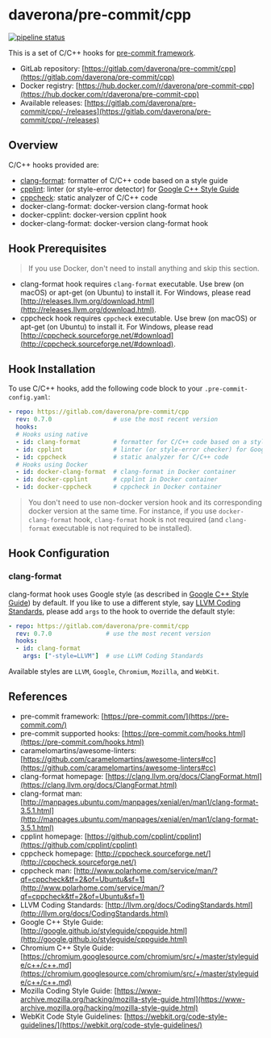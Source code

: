 # daverona/pre-commit/cpp

[![pipeline status](https://gitlab.com/daverona//pre-commit/cpp/badges/master/pipeline.svg)](https://gitlab.com/daverona/pre-commit/cpp/-/commits/master)

This is a set of C/C++ hooks for [pre-commit framework](https://pre-commit.com/).

* GitLab repository: [https://gitlab.com/daverona/pre-commit/cpp](https://gitlab.com/daverona/pre-commit/cpp)
* Docker registry: [https://hub.docker.com/r/daverona/pre-commit-cpp](https://hub.docker.com/r/daverona/pre-commit-cpp)
* Available releases: [https://gitlab.com/daverona/pre-commit/cpp/-/releases](https://gitlab.com/daverona/pre-commit/cpp/-/releases)

## Overview

C/C++ hooks provided are:

* [clang-format](https://clang.llvm.org): formatter of C/C++ code based on a
style guide
* [cpplint](https://github.com/cpplint/cpplint): linter
(or style-error detector) for
[Google C++ Style Guide](http://google.github.io/styleguide/cppguide.html)
* [cppcheck](http://cppcheck.sourceforge.net/): static analyzer of C/C++ code
* docker-clang-format: docker-version clang-format hook
* docker-cpplint: docker-version cpplint hook
* docker-clang-format: docker-version clang-format hook

## Hook Prerequisites

> If you use Docker, don't need to install anything and skip this section.

* clang-format hook requires `clang-format` executable. Use 
brew (on macOS) or apt-get (on Ubuntu) to install it. For Windows, please read
[http://releases.llvm.org/download.html](http://releases.llvm.org/download.html).
* cppcheck hook requires `cppcheck` executable. Use brew 
(on macOS) or apt-get (on Ubuntu) to install it. For Windows, please read
[http://cppcheck.sourceforge.net/#download](http://cppcheck.sourceforge.net/#download).

## Hook Installation

To use C/C++ hooks, add the following code block to your `.pre-commit-config.yaml`:

```yaml
- repo: https://gitlab.com/daverona/pre-commit/cpp
  rev: 0.7.0                 # use the most recent version
  hooks:
  # Hooks using native
  - id: clang-format         # formatter for C/C++ code based on a style guide
  - id: cpplint              # linter (or style-error checker) for Google C++ Style Guide
  - id: cppcheck             # static analyzer for C/C++ code
  # Hooks using Docker
  - id: docker-clang-format  # clang-format in Docker container
  - id: docker-cpplint       # cpplint in Docker container
  - id: docker-cppcheck      # cppcheck in Docker container
```

> You don't need to use non-docker version hook and its corresponding docker version at the same time.
> For instance, if you use `docker-clang-format` hook, `clang-format` hook is not required (and `clang-format` executable is not required to be installed).

## Hook Configuration

### clang-format

clang-format hook uses Google style (as described in 
[Google C++ Style Guide](http://google.github.io/styleguide/cppguide.html)) 
by default. If you like to use a different style, say
[LLVM Coding Standards](http://llvm.org/docs/CodingStandards.html),
please add `args` to the hook to override the default style:

```yaml
- repo: https://gitlab.com/daverona/pre-commit/cpp
  rev: 0.7.0               # use the most recent version
  hooks:
  - id: clang-format
    args: ["-style=LLVM"]  # use LLVM Coding Standards
```

Available styles are `LLVM`, `Google`, `Chromium`, `Mozilla`, and `WebKit`.

## References

* pre-commit framework: [https://pre-commit.com/](https://pre-commit.com/)
* pre-commit supported hooks: [https://pre-commit.com/hooks.html](https://pre-commit.com/hooks.html)
* caramelomartins/awesome-linters: [https://github.com/caramelomartins/awesome-linters#cc](https://github.com/caramelomartins/awesome-linters#cc)
* clang-format homepage: [https://clang.llvm.org/docs/ClangFormat.html](https://clang.llvm.org/docs/ClangFormat.html) 
* clang-format man: [http://manpages.ubuntu.com/manpages/xenial/en/man1/clang-format-3.5.1.html](http://manpages.ubuntu.com/manpages/xenial/en/man1/clang-format-3.5.1.html)
* cpplint homepage: [https://github.com/cpplint/cpplint](https://github.com/cpplint/cpplint)
* cppcheck homepage: [http://cppcheck.sourceforge.net/](http://cppcheck.sourceforge.net/)
* cppcheck man: [http://www.polarhome.com/service/man/?qf=cppcheck&tf=2&of=Ubuntu&sf=1](http://www.polarhome.com/service/man/?qf=cppcheck&tf=2&of=Ubuntu&sf=1)
* LLVM Coding Standards: [http://llvm.org/docs/CodingStandards.html](http://llvm.org/docs/CodingStandards.html)
* Google C++ Style Guide: [http://google.github.io/styleguide/cppguide.html](http://google.github.io/styleguide/cppguide.html)
* Chromium C++ Style Guide: [https://chromium.googlesource.com/chromium/src/+/master/styleguide/c++/c++.md](https://chromium.googlesource.com/chromium/src/+/master/styleguide/c++/c++.md)
* Mozilla Coding Style Guide: [https://www-archive.mozilla.org/hacking/mozilla-style-guide.html](https://www-archive.mozilla.org/hacking/mozilla-style-guide.html)
* WebKit Code Style Guidelines: [https://webkit.org/code-style-guidelines/](https://webkit.org/code-style-guidelines/)
